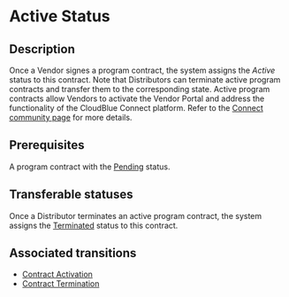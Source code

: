 # Active Status 
## Description
Once a Vendor signes a program contract, the system assigns the *Active* status to this contract. 
Note that Distributors can terminate active program contracts and transfer them to the corresponding state.
Active program contracts allow Vendors to activate the Vendor Portal and address the functionality of the CloudBlue Connect platform. Refer to the [Connect community page](https://connect.cloudblue.com/community/modules/partners/contracts/program-contracts/#Vendor_Portal) for more details.
## Prerequisites
A program contract with the [Pending](s-a-pending.html) status.
## Transferable statuses
Once a Distributor terminates an active program contract, the system assigns the [Terminated](s-d-terminated.html) status to this contract.
## Associated transitions
* [Contract Activation](t-2-pend-active.html)
* [Contract Termination](t-5-act-terminated.html)
